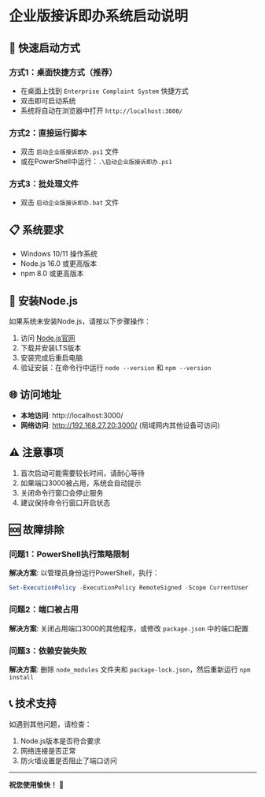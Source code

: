 # 企业版接诉即办系统启动说明

## 🚀 快速启动方式

### 方式1：桌面快捷方式（推荐）
- 在桌面上找到 `Enterprise Complaint System` 快捷方式
- 双击即可启动系统
- 系统将自动在浏览器中打开 `http://localhost:3000/`

### 方式2：直接运行脚本
- 双击 `启动企业版接诉即办.ps1` 文件
- 或在PowerShell中运行：`.\启动企业版接诉即办.ps1`

### 方式3：批处理文件
- 双击 `启动企业版接诉即办.bat` 文件

## 📋 系统要求

- Windows 10/11 操作系统
- Node.js 16.0 或更高版本
- npm 8.0 或更高版本

## 🔧 安装Node.js

如果系统未安装Node.js，请按以下步骤操作：

1. 访问 [Node.js官网](https://nodejs.org/)
2. 下载并安装LTS版本
3. 安装完成后重启电脑
4. 验证安装：在命令行中运行 `node --version` 和 `npm --version`

## 🌐 访问地址

- **本地访问**: http://localhost:3000/
- **网络访问**: http://192.168.27.20:3000/ (局域网内其他设备可访问)

## ⚠️ 注意事项

1. 首次启动可能需要较长时间，请耐心等待
2. 如果端口3000被占用，系统会自动提示
3. 关闭命令行窗口会停止服务
4. 建议保持命令行窗口开启状态

## 🆘 故障排除

### 问题1：PowerShell执行策略限制
**解决方案**: 以管理员身份运行PowerShell，执行：
```powershell
Set-ExecutionPolicy -ExecutionPolicy RemoteSigned -Scope CurrentUser
```

### 问题2：端口被占用
**解决方案**: 关闭占用端口3000的其他程序，或修改 `package.json` 中的端口配置

### 问题3：依赖安装失败
**解决方案**: 删除 `node_modules` 文件夹和 `package-lock.json`，然后重新运行 `npm install`

## 📞 技术支持

如遇到其他问题，请检查：
1. Node.js版本是否符合要求
2. 网络连接是否正常
3. 防火墙设置是否阻止了端口访问

---

**祝您使用愉快！** 🎉
